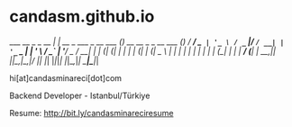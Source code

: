 candasm.github.io
==================

  ___ __ _ _ __   __| | __ _ ___   _ __ ___ (_)_ __   __ _ _ __ ___  ___(_)
 / __/ _` | '_ \ / _` |/ _` / __| | '_ ` _ \| | '_ \ / _` | '__/ _ \/ __| |
| (_| (_| | | | | (_| | (_| \__ \ | | | | | | | | | | (_| | | |  __/ (__| |
 \___\__,_|_| |_|\__,_|\__,_|___/ |_| |_| |_|_|_| |_|\__,_|_|  \___|\___|_|

hi[at]candasminareci[dot]com

Backend Developer - Istanbul/Türkiye

Resume: http://bit.ly/candasminareciresume